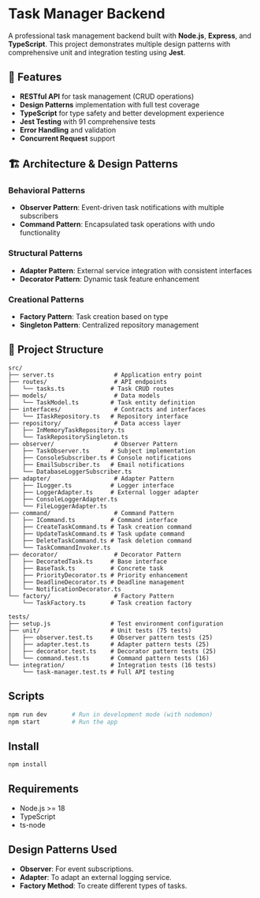 # Task Manager Backend

A professional task management backend built with **Node.js**, **Express**, and **TypeScript**. This project demonstrates multiple design patterns with comprehensive unit and integration testing using **Jest**.

## 🚀 Features

- **RESTful API** for task management (CRUD operations)
- **Design Patterns** implementation with full test coverage
- **TypeScript** for type safety and better development experience
- **Jest Testing** with 91 comprehensive tests
- **Error Handling** and validation
- **Concurrent Request** support

## 🏗️ Architecture & Design Patterns

### **Behavioral Patterns**
- **Observer Pattern**: Event-driven task notifications with multiple subscribers
- **Command Pattern**: Encapsulated task operations with undo functionality

### **Structural Patterns**  
- **Adapter Pattern**: External service integration with consistent interfaces
- **Decorator Pattern**: Dynamic task feature enhancement

### **Creational Patterns**
- **Factory Pattern**: Task creation based on type
- **Singleton Pattern**: Centralized repository management

## 📁 Project Structure

```
src/
├── server.ts                 # Application entry point
├── routes/                   # API endpoints
│   └── tasks.ts             # Task CRUD routes
├── models/                   # Data models
│   └── TaskModel.ts         # Task entity definition
├── interfaces/               # Contracts and interfaces
│   └── ITaskRepository.ts   # Repository interface
├── repository/               # Data access layer
│   ├── InMemoryTaskRepository.ts
│   └── TaskRepositorySingleton.ts
├── observer/                 # Observer Pattern
│   ├── TaskObserver.ts      # Subject implementation
│   ├── ConsoleSubscriber.ts # Console notifications
│   ├── EmailSubscriber.ts   # Email notifications
│   └── DatabaseLoggerSubscriber.ts
├── adapter/                  # Adapter Pattern
│   ├── ILogger.ts           # Logger interface
│   ├── LoggerAdapter.ts     # External logger adapter
│   ├── ConsoleLoggerAdapter.ts
│   └── FileLoggerAdapter.ts
├── command/                  # Command Pattern
│   ├── ICommand.ts          # Command interface
│   ├── CreateTaskCommand.ts # Task creation command
│   ├── UpdateTaskCommand.ts # Task update command
│   ├── DeleteTaskCommand.ts # Task deletion command
│   └── TaskCommandInvoker.ts
├── decorator/                # Decorator Pattern
│   ├── DecoratedTask.ts     # Base interface
│   ├── BaseTask.ts          # Concrete task
│   ├── PriorityDecorator.ts # Priority enhancement
│   ├── DeadlineDecorator.ts # Deadline management
│   └── NotificationDecorator.ts
└── factory/                  # Factory Pattern
    └── TaskFactory.ts       # Task creation factory

tests/
├── setup.js                 # Test environment configuration
├── unit/                    # Unit tests (75 tests)
│   ├── observer.test.ts     # Observer pattern tests (25)
│   ├── adapter.test.ts      # Adapter pattern tests (25)
│   ├── decorator.test.ts    # Decorator pattern tests (25)
│   └── command.test.ts      # Command pattern tests (16)
└── integration/             # Integration tests (16 tests)
    └── task-manager.test.ts # Full API testing
```

## Scripts

```bash
npm run dev       # Run in development mode (with nodemon)
npm start         # Run the app
```

## Install

```bash
npm install
```

## Requirements

- Node.js >= 18
- TypeScript
- ts-node

## Design Patterns Used

- **Observer**: For event subscriptions.
- **Adapter**: To adapt an external logging service.
- **Factory Method**: To create different types of tasks.
